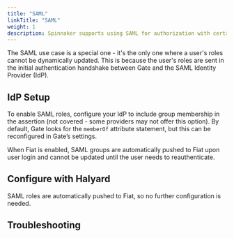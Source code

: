 ```yaml
---
title: "SAML"
linkTitle: "SAML"
weight: 1
description: Spinnaker supports using SAML for authorization with certain conditions.
---
```


The SAML use case is a special one - it's the only one where a user's roles cannot be dynamically 
updated. This is because the user's roles are sent in the initial authentication handshake between
Gate and the SAML Identity Provider (IdP).


## IdP Setup

To enable SAML roles, configure your IdP to include group membership in the assertion
(not covered - some providers may not offer this option). By default, Gate looks for the 
`memberOf` attribute statement, but this can be reconfigured in Gate’s settings.

When Fiat is enabled, SAML groups are automatically pushed to Fiat upon user login and cannot be 
updated until the user needs to reauthenticate.



## Configure with Halyard

SAML roles are automatically pushed to Fiat, so no further configuration is needed.

## Troubleshooting
